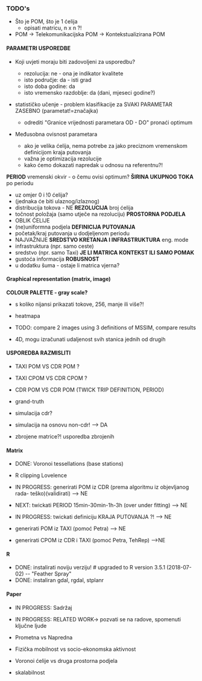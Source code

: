 ### TODO's
* Što je POM, što je 1 ćelija
   * opisati matricu, n x n ?!
* POM -> Telekomunikacijska POM -> Kontekstualizirana POM

#### **PARAMETRI USPOREDBE**
* Koji uvjeti moraju biti zadovoljeni za usporedbu?
   * rezolucija: ne - ona je indikator kvalitete
   * isto područje: da - isti grad
   * isto doba godine: da
   * isto vremensko razdoblje: da (dani, mjeseci godine?)

* statističko učenje - problem klasifikacije za SVAKI PARAMETAR ZASEBNO (parametat!=značajka)
  - odrediti "Granice vrijednosti parametara OD - DO" pronaći optimum

* Međusobna ovisnost parametara
  - ako je velika ćelija, nema potrebe za jako preciznom vremenskom definicijom kraja putovanja
  - važna je optimizacija rezolucije
  - kako ćemo dokazati napredak u odnosu na referentnu?!

**PERIOD** vremenski okvir - o čemu ovisi optimum?
**ŠIRINA UKUPNOG TOKA** po periodu 
   * uz omjer 0 i !0 ćelija?
   * (jednaka će biti ulaznog/izlaznog)
   * distribucija tokova - NE
**REZOLUCIJA** broj ćelija
   * točnost položaja (samo utječe na rezoluciju)
**PROSTORNA PODJELA**
   * OBLIK ĆELIJE
   * (ne)uniformna podjela
**DEFINICIJA PUTOVANJA**
   *  početak/kraj putovanja u dodjeljenom periodu
   *  NAJVAŽNIJE
**SREDSTVO KRETANJA I INFRASTRUKTURA**   eng. mode
   * infrastruktura (npr. samo ceste)
   * sredstvo (npr. samo Taxi)
**JE LI MATRICA KONTEKST ILI SAMO POMAK**
   * gustoća informacija
**ROBUSNOST** 
   * u dodatku šuma - ostaje li matrica vjerna? 

#### Graphical representation (matrix, image)

**COLOUR PALETTE - gray scale?**
   * s koliko nijansi prikazati tokove, 256, manje ili više?!

* heatmapa
* TODO: compare 2 images using 3 definitions of MSSIM, compare results
* 4D, mogu izračunati udaljenost svih stanica jednih od drugih

#### **USPOREDBA** RAZMISLITI
* TAXI POM VS CDR POM ?
* TAXI CPOM VS CDR CPOM ?
* CDR POM VS CDR POM (TWICK TRIP DEFINITION, PERIOD)
* grand-truth

* simulacija cdr?
* simulacija na osnovu non-cdr! --> DA
* zbrojene matrice?! usporedba zbrojenih

#### Matrix
* DONE: Voronoi tessellations (base stations)
* R clipping Lovelence

* IN PROGRESS: generirati POM iz CDR (prema algoritmu iz objevljanog rada- teško)(validirati) --> NE
* NEXT: twickati PERIOD 15min-30min-1h-3h (over under fitting) --> NE
* IN PROGRESS: twickati definiciju KRAJA PUTOVANJA ?! --> NE

* generirati POM iz TAXI (pomoć Petra) --> NE
* generirati CPOM iz CDR i TAXI (pomoć Petra, TehRep) -->NE

#### R
* DONE: instalirati noviju verziju! # upgraded to R version 3.5.1 (2018-07-02) -- "Feather Spray"
* DONE: instaliran gdal, rgdal, stplanr

#### Paper

* IN PROGRESS: Sadržaj
* IN PROGRESS: RELATED WORK-> pozvati se na radove, spomenuti ključne ljude

* Prometna vs Napredna
* Fizička mobilnost vs socio-ekonomska aktivnost

* Voronoi ćelije vs druga prostorna podjela
* skalabilnost

